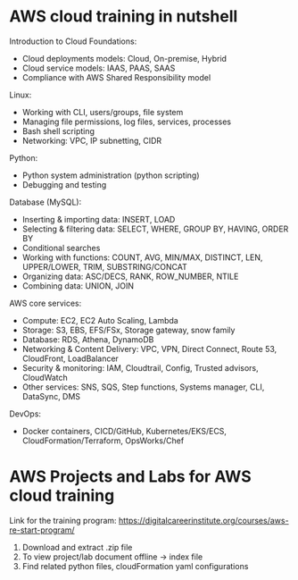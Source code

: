 # AWS cloud training in nutshell

Introduction to Cloud Foundations:
- Cloud deployments models: Cloud, On-premise, Hybrid
- Cloud service models: IAAS, PAAS, SAAS
- Compliance with AWS Shared Responsibility model

Linux:
- Working with CLI, users/groups, file system
- Managing file permissions, log files, services, processes
- Bash shell scripting
- Networking: VPC, IP subnetting, CIDR

Python:
- Python system administration (python scripting)
- Debugging and testing

Database (MySQL):
- Inserting & importing data: INSERT, LOAD
- Selecting & filtering data: SELECT, WHERE, GROUP BY, HAVING, ORDER BY
- Conditional searches
- Working with functions: COUNT, AVG, MIN/MAX, DISTINCT, LEN, UPPER/LOWER, TRIM, SUBSTRING/CONCAT
- Organizing data: ASC/DECS, RANK, ROW_NUMBER, NTILE 
- Combining data: UNION, JOIN

AWS core services:
- Compute: EC2, EC2 Auto Scaling, Lambda
- Storage: S3, EBS, EFS/FSx, Storage gateway, snow family 
- Database: RDS, Athena, DynamoDB
- Networking & Content Delivery: VPC, VPN, Direct Connect, Route 53, CloudFront, LoadBalancer 
- Security & monitoring: IAM, Cloudtrail, Config, Trusted advisors, CloudWatch
- Other services: SNS, SQS, Step functions, Systems manager, CLI, DataSync, DMS

DevOps:
- Docker containers, CICD/GitHub, Kubernetes/EKS/ECS, CloudFormation/Terraform, OpsWorks/Chef

# AWS Projects and Labs for AWS cloud training

Link for the training program: https://digitalcareerinstitute.org/courses/aws-re-start-program/

1. Download and extract .zip file
2. To view project/lab document offline -> index file
3. Find related python files, cloudFormation yaml configurations
